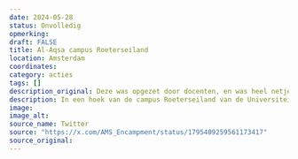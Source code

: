 ```yaml
---
date: 2024-05-28
status: Onvolledig
opmerking: 
draft: FALSE
title: Al-Aqsa campus Roeterseiland
location: Amsterdam
coordinates: 
category: acties
tags: []
description_original: Deze was opgezet door docenten, en was heel netjes in een hoekje
description: In een hoek van de campus Roeterseiland van de Universiteit van Amsterdam word door docenten en studenten de Al-Aqsa campus opgezet. Er vinden lezingen en workshops plaats, en er is een bibliotheek voor één van de tenten die zijn opgezet.
image: 
image_alt: 
source_name: Twitter
source: "https://x.com/AMS_Encampment/status/1795409259561173417"
source_original: 
---
```

